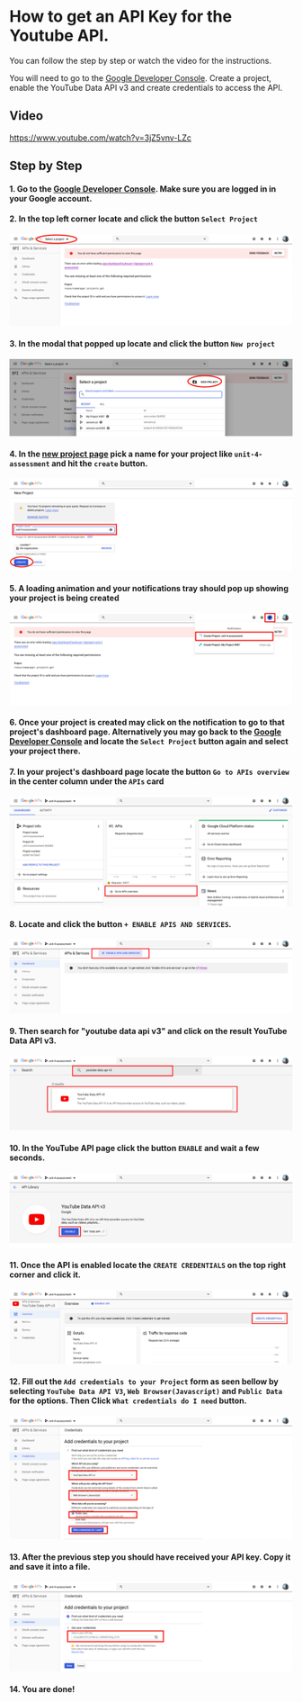 # How to get an API Key for the Youtube API.

You can follow the step by step or watch the video for the instructions.

You will need to go to the [Google Developer Console](https://console.developers.google.com/). Create a project, enable the YouTube Data API v3 and create credentials to access the API. 

## Video 
https://www.youtube.com/watch?v=3jZ5vnv-LZc

## Step by Step
#### 1. Go to the [Google Developer Console](https://console.developers.google.com/). Make sure you are logged in in your Google account.

#### 2. In the top left corner locate and click the button `Select Project`
![select-project-button](./assets/yt-api-key/yt-api-select-project.png) 

#### 3. In the modal that popped up locate and click the button `New project`
![new-project-button](./assets/yt-api-key/yt-api-new-project.png)

#### 4. In the [new project page](https://console.developers.google.com/projectcreate) pick a name for your project like `unit-4-assessment` and hit the `create` button.
![new-project-page-create](./assets/yt-api-key/yt-api-project-page-create.png)

#### 5. A loading animation and your notifications tray should pop up showing your project is being created
![creating-project-animation](./assets/yt-api-key/yt-api-creating-project.png)

#### 6. Once your project is created may click on the notification to go to that project's dashboard page. Alternatively you may go back to the [Google Developer Console](https://console.developers.google.com/) and locate the `Select Project` button again and select your project there.

#### 7. In your project's dashboard page locate the button `Go to APIs overview` in the center column under the `APIs` card

![go-to-apis-overview](./assets/yt-api-key/yt-api-go-to-api-overview-button.png)
#### 8. Locate and click the button `+ ENABLE APIS AND SERVICES`.
![click-enable-apis-and-services](./assets/yt-api-key/yt-api-enable-apis-and-services.png)

#### 9. Then search for "youtube data api v3" and click on the result YouTube Data API v3.
![search-youtube-api](./assets/yt-api-key/yt-api-search-youtube-api.png)

#### 10. In the YouTube API page click the button `ENABLE` and wait a few seconds.
![click-enable-api](./assets/yt-api-key/yt-api-enable-api.png)

#### 11. Once the API is enabled locate the `CREATE CREDENTIALS` on the top right corner and click it.
![click-create-credentials](./assets/yt-api-key/yt-api-click-create-crendetials.png)

#### 12. Fill out the `Add credentials to your Project` form as seen bellow by selecting `YouTube Data API V3`, `Web Browser(Javascript)` and `Public Data` for the options. Then Click `What credentials do I need` button. 
![fillout-form](./assets/yt-api-key/yt-api-add-credentials-form-fillout.png)

#### 13. After the previous step you should have received your API key. Copy it and save it into a file.
![receive-and-save-your-api-key](./assets/yt-api-key/yt-api-receive-and-save-api-key.png)

#### 14. You are done!
